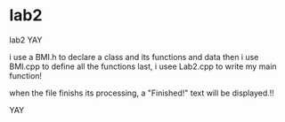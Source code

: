 # lab2
lab2 YAY

i use a BMI.h to declare a class and its functions and data
then i use BMI.cpp to define all the functions
last, i usee Lab2.cpp to write my main function!

when the file finishs its processing, a "Finished!" text will be displayed.!!

YAY
